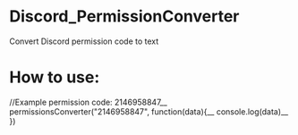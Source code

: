 # Discord_PermissionConverter
Convert Discord permission code to text

# How to use:
//Example permission code: 2146958847__
permissionsConverter("2146958847", function(data){__
  console.log(data)__
})
